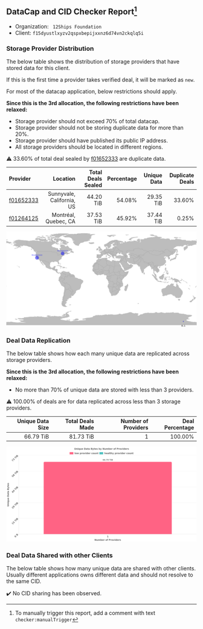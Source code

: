 ## DataCap and CID Checker Report[^1]
 - Organization: ` 12Ships Foundation`
 - Client: `f15dyustlxyzv2qspxbepijxxnz6d74vn2ckqlq5i`
### Storage Provider Distribution
The below table shows the distribution of storage providers that have stored data for this client.

If this is the first time a provider takes verified deal, it will be marked as `new`.

For most of the datacap application, below restrictions should apply.

**Since this is the 3rd allocation, the following restrictions have been relaxed:**
 - Storage provider should not exceed 70% of total datacap.
 - Storage provider should not be storing duplicate data for more than 20%.
 - Storage provider should have published its public IP address.
 - All storage providers should be located in different regions.

⚠️ 33.60% of total deal sealed by [f01652333](https://filfox.info/en/address/f01652333) are duplicate data.

| Provider                                              |                  Location | Total Deals Sealed | Percentage | Unique Data | Duplicate Deals |
| :---------------------------------------------------- | ------------------------: | -----------------: | ---------: | ----------: | --------------: |
| [f01652333](https://filfox.info/en/address/f01652333) | Sunnyvale, California, US |          44.20 TiB |     54.08% |   29.35 TiB |          33.60% |
| [f01264125](https://filfox.info/en/address/f01264125) |      Montréal, Quebec, CA |          37.53 TiB |     45.92% |   37.44 TiB |           0.25% |

![Provider Distribution](https://raw.githubusercontent.com/data-preservation-programs/filplus-checker-assets/main/filecoin-project/filecoin-plus-large-datasets/issues/173/1671093527426.png)
### Deal Data Replication
The below table shows how each many unique data are replicated across storage providers.

**Since this is the 3rd allocation, the following restrictions have been relaxed:**
- No more than 70% of unique data are stored with less than 3 providers.

⚠️ 100.00% of deals are for data replicated across less than 3 storage providers.

| Unique Data Size | Total Deals Made | Number of Providers | Deal Percentage |
| ---------------: | ---------------: | ------------------: | --------------: |
|        66.79 TiB |        81.73 TiB |                   1 |         100.00% |

![Replication Distribution](https://raw.githubusercontent.com/data-preservation-programs/filplus-checker-assets/main/filecoin-project/filecoin-plus-large-datasets/issues/173/1671093528084.png)
### Deal Data Shared with other Clients
The below table shows how many unique data are shared with other clients.
Usually different applications owns different data and should not resolve to the same CID.

✔️ No CID sharing has been observed.

[^1]: To manually trigger this report, add a comment with text `checker:manualTrigger`
